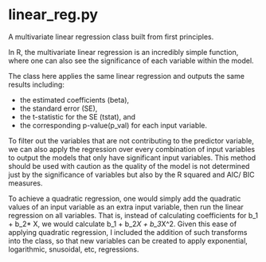 # linear_reg.py
A multivariate linear regression class built from first principles.

In R, the multivariate linear regression is an incredibly simple function, where one can also see the significance of each variable within the model.

The class here applies the same linear regression and outputs the same results including:
- the estimated coefficients (beta),
- the standard error (SE),
- the t-statistic for the SE (tstat), and
- the corresponding p-value(p_val) for each input variable.

To filter out the variables that are not contributing to the predictor variable, we can also apply the regression over every combination of input variables to output the models that only have significant input variables. This method should be used with caution as the quality of the model is not determined just by the significance of variables but also by the R squared and AIC/ BIC measures.

To achieve a quadratic regression, one would simply add the quadratic values of an input variable as an extra input variable, then run the linear regression on all variables. That is, instead of calculating coefficients for b_1 + b_2* X, we would calculate b_1 + b_2*X + b_3*X^2.
Given this ease of applying quadratic regression, I included the addition of such transforms into the class, so that new variables can be created to apply exponential, logarithmic, snusoidal, etc, regressions.

